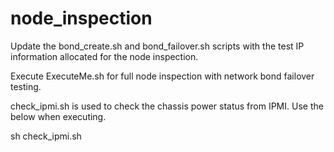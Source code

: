 # node_inspection

Update the bond_create.sh and bond_failover.sh scripts with the test IP information allocated for the node inspection.

Execute ExecuteMe.sh for full node inspection with network bond failover testing.

check_ipmi.sh is used to check the chassis power status from IPMI. Use the below when executing.

sh check_ipmi.sh <iDRAC IP>
